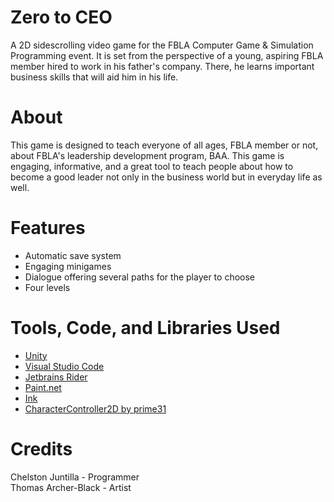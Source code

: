  # Zero to CEO
 A 2D sidescrolling video game for the FBLA Computer Game & Simulation Programming event. It is set from the perspective of a young, aspiring FBLA member hired to work in his father's company. There, he learns important business skills that will aid him in his life.

 # About
This game is designed to teach everyone of all ages, FBLA member or not, about FBLA's leadership development program, BAA. This game is engaging, informative, and a great tool to teach people about how to become a good leader not only in the business world but in everyday life as well.

 # Features
 * Automatic save system
 * Engaging minigames
 * Dialogue offering several paths for the player to choose
 * Four levels

 # Tools, Code, and Libraries Used
 * [Unity](https://unity.com/)
 * [Visual Studio Code](https://code.visualstudio.com/)
 * [Jetbrains Rider](https://www.jetbrains.com/rider/)
 * [Paint.net](https://www.getpaint.net/)
 * [Ink](https://github.com/inkle/ink)
 * [CharacterController2D by prime31](https://github.com/prime31/CharacterController2D)

 # Credits
 Chelston Juntilla - Programmer <br>
 Thomas Archer-Black - Artist
